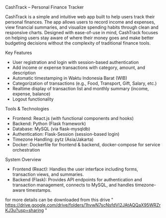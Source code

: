 CashTrack – Personal Finance Tracker

CashTrack is a simple and intuitive web app built to help users track their personal finances. The app allows users to record income and expenses, view financial summaries, and visualize spending habits through clean and responsive charts. Designed with ease-of-use in mind, CashTrack focuses on helping users stay aware of where their money goes and make better budgeting decisions without the complexity of traditional finance tools.

Key Features
  - User registration and login with session-based authentication
  - Add income or expense transactions with category, amount, and description
  - Automatic timestamping in Waktu Indonesia Barat (WIB)
  - Categorization of transactions (e.g., Food, Transport, Gift, Salary, etc.)
  - Realtime display of transaction list and monthly summary (income, expense, balance)
  - Logout functionality


Tools & Technologies
  - Frontend: React.js (with functional components and hooks)
  - Backend: Python (Flask framework)
  - Database: MySQL (via flask-mysqldb)
  - Authentication: Flask-Session (session-based login)
  - Timezone Handling: pytz (Asia/Jakarta)
  - Docker: Dockerfile for frontend & backend, docker-compose for service orchestration

System Overview
  - Frontend (React): Handles the user interface including forms, transaction views, and summaries.
  - Backend (Flask): Provides API endpoints for authentication and transaction management, connects to MySQL, and handles timezone-aware timestamps.


for more details can be downloaded from this drive " https://drive.google.com/drive/folders/1hvwN7scNsfdVI2JAtAQQaX95WRZrKJ3u?usp=sharing "

